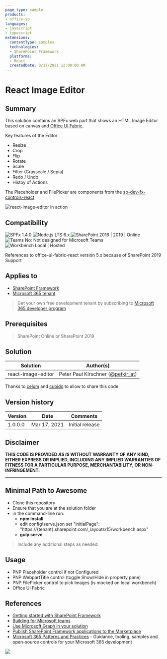 ```yaml
---
page_type: sample
products:
- office-sp
languages:
- javascript
- typescript
extensions:
  contentType: samples
  technologies:
  - SharePoint Framework
  platforms:
  - React
  createdDate: 3/17/2021 12:00:00 AM
---
```


# React Image Editor


## Summary

This solution contains an SPFx web part that shows an HTML Image Editor based on canvas and [Office UI Fabric](https://developer.microsoft.com/fluentui/). 

Key features of the Editor

* Resize
* Crop
* Flip
* Rotate
* Scale
* Filter (Grayscale / Sepia)
* Redo / Undo
* Histoy of Actions

The Placeholder and FilePicker are components from the [sp-dev-fx-controls-react ](https://pnp.github.io/sp-dev-fx-controls-react/)

![react-image-editor in action](assets/react-image-editor.gif)


## Compatibility

![SPFx 1.4.0](https://img.shields.io/badge/SPFx-1.4.0-green.svg) 
![Node.js LTS 6.x](https://img.shields.io/badge/Node.js-LTS%206.x-green.svg) 
![SharePoint 2016 | 2019 | Online](https://img.shields.io/badge/SharePoint-2016%20%7C%202019%20%7C%20Online-green.svg)
![Teams No: Not designed for Microsoft Teams](https://img.shields.io/badge/Teams-No-red.svg "Not designed for Microsoft Teams")
![Workbench Local | Hosted](https://img.shields.io/badge/Workbench-Local%20%7C%20Hosted-green.svg)

References to office-ui-fabric-react version 5.x because of SharePoint 2019 Support

## Applies to

- [SharePoint Framework](https://aka.ms/spfx)
- [Microsoft 365 tenant](https://docs.microsoft.com/en-us/sharepoint/dev/spfx/set-up-your-developer-tenant)

> Get your own free development tenant by subscribing to [Microsoft 365 developer program](http://aka.ms/o365devprogram)

## Prerequisites

> SharePoint Online or SharePoint 2019

## Solution

Solution|Author(s)
--------|---------
react-image-editor | Peter Paul Kirschner ([@petkir_at](https://twitter.com/petkir_at))

Thanks to [celum](https://www.celum.com/) and [cubido](https://www.cubido.at/) to allow to share this code.

## Version history

Version|Date|Comments
-------|----|--------
1.0.0.0|Mar 17, 2021|Initial release

## Disclaimer

**THIS CODE IS PROVIDED *AS IS* WITHOUT WARRANTY OF ANY KIND, EITHER EXPRESS OR IMPLIED, INCLUDING ANY IMPLIED WARRANTIES OF FITNESS FOR A PARTICULAR PURPOSE, MERCHANTABILITY, OR NON-INFRINGEMENT.**

---

## Minimal Path to Awesome

- Clone this repository
- Ensure that you are at the solution folder
- in the command-line run:
  - **npm install**
  - edit config\serve.json set "initialPage": "https://{tenant}.sharepoint.com/_layouts/15/workbench.aspx"
  - **gulp serve**

> Include any additional steps as needed.

## Usage

* PNP Placeholder control if not Configured
* PNP WebpartTitle control  (toggle Show/Hide in property pane)
* PNP FilePicker control to pick Images (is mocked on local workbench)
* Office UI Fabric


## References

- [Getting started with SharePoint Framework](https://docs.microsoft.com/en-us/sharepoint/dev/spfx/set-up-your-developer-tenant)
- [Building for Microsoft teams](https://docs.microsoft.com/en-us/sharepoint/dev/spfx/build-for-teams-overview)
- [Use Microsoft Graph in your solution](https://docs.microsoft.com/en-us/sharepoint/dev/spfx/web-parts/get-started/using-microsoft-graph-apis)
- [Publish SharePoint Framework applications to the Marketplace](https://docs.microsoft.com/en-us/sharepoint/dev/spfx/publish-to-marketplace-overview)
- [Microsoft 365 Patterns and Practices](https://aka.ms/m365pnp) - Guidance, tooling, samples and open-source controls for your Microsoft 365 development

<img src="https://telemetry.sharepointpnp.com/sp-dev-fx-webparts/samples/react-image-editor" />
